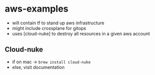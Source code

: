 # aws-examples
- will contain tf to stand up aws infrastructure
- might include crossplane for gitops
- uses [cloud-nuke] to destroy all resources in a given aws account

## Cloud-nuke
- if on mac -> `brew install cloud-nuke`
- else, visit documentation